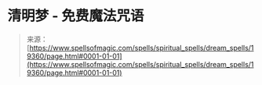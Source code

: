 <!--yml

category: 未分类

date: 2024-06-12 19:01:15

-->

# 清明梦 - 免费魔法咒语

> 来源：[https://www.spellsofmagic.com/spells/spiritual_spells/dream_spells/19360/page.html#0001-01-01](https://www.spellsofmagic.com/spells/spiritual_spells/dream_spells/19360/page.html#0001-01-01)
